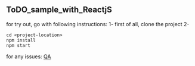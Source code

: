 ## ToDO_sample_with_ReactjS
for try out, go with following instructions:
1- first of all, clone the project
2-
```
cd <project-location>
npm install
npm start
```

for any issues: [QA](https://github.com/Karim-Muhammad/todo_react.git)
